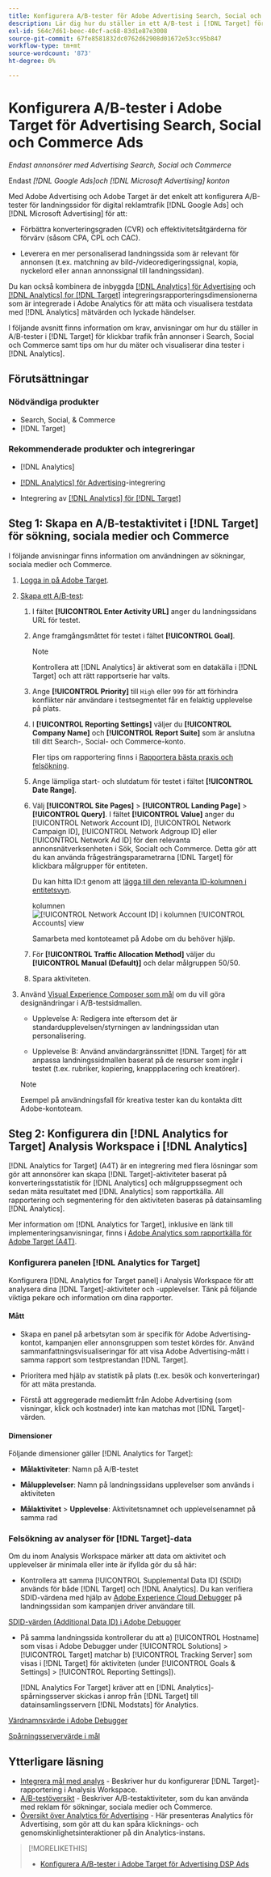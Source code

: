 ```yaml
---
title: Konfigurera A/B-tester för Adobe Advertising Search, Social och Commerce Ads i Adobe Target
description: Lär dig hur du ställer in ett A/B-test i [!DNL Target] för dina [!DNL Google Ads] och [!DNL Microsoft Advertising] annonser i Sök, Socialt och Commerce.
exl-id: 564c7d61-beec-40cf-ac68-83d1e87e3008
source-git-commit: 67fe8581832dc0762d62908d01672e53cc95b847
workflow-type: tm+mt
source-wordcount: '873'
ht-degree: 0%

---
```


# Konfigurera A/B-tester i Adobe Target för Advertising Search, Social och Commerce Ads

*Endast annonsörer med Advertising Search, Social och Commerce*

Endast *[!DNL Google Ads]och [!DNL Microsoft Advertising] konton*

Med Adobe Advertising och Adobe Target är det enkelt att konfigurera A/B-tester för landningssidor för digital reklamtrafik [!DNL Google Ads] och [!DNL Microsoft Advertising] för att:

* Förbättra konverteringsgraden (CVR) och effektivitetsåtgärderna för förvärv (såsom CPA, CPL och CAC).

* Leverera en mer personaliserad landningssida som är relevant för annonsen (t.ex. matchning av bild-/videoredigeringssignal, kopia, nyckelord eller annan annonssignal till landningssidan).

Du kan också kombinera de inbyggda [[!DNL Analytics]  för Advertising](/help/integrations/analytics/overview.md) och [[!DNL Analytics] for [!DNL Target]](https://experienceleague.adobe.com/docs/target/using/integrate/a4t/a4t.html) integreringsrapporteringsdimensionerna som är integrerade i Adobe Analytics för att mäta och visualisera testdata med [!DNL Analytics] mätvärden och lyckade händelser.

I följande avsnitt finns information om krav, anvisningar om hur du ställer in A/B-tester i [!DNL Target] för klickbar trafik från annonser i Search, Social och Commerce samt tips om hur du mäter och visualiserar dina tester i [!DNL Analytics].

## Förutsättningar

### Nödvändiga produkter

* Search, Social, &amp; Commerce
* [!DNL Target]

### Rekommenderade produkter och integreringar

* [!DNL Analytics]

* [[!DNL Analytics] för Advertising](/help/integrations/analytics/overview.md)-integrering<!-- necessary for testing view-throughs, which most advertisers want to do -->

* Integrering av [[!DNL Analytics] för [!DNL Target]](https://experienceleague.adobe.com/docs/target/using/integrate/a4t/a4t.html)

## Steg 1: Skapa en A/B-testaktivitet i [!DNL Target] för sökning, sociala medier och Commerce

I följande anvisningar finns information om användningen av sökningar, sociala medier och Commerce.

1. [Logga in på Adobe Target](https://experienceleague.adobe.com/docs/target/using/introduction/target-access-from-mac.html).

1. [Skapa ett A/B-test](https://experienceleague.adobe.com/docs/target/using/activities/abtest/create/test-create-ab.html):

   1. I fältet **[!UICONTROL Enter Activity URL]** anger du landningssidans URL för testet.

   1. Ange framgångsmåttet för testet i fältet **[!UICONTROL Goal]**.

      >[!NOTE]
      >
      >Kontrollera att [!DNL Analytics] är aktiverat som en datakälla i [!DNL Target] och att rätt rapportserie har valts.

   1. Ange **[!UICONTROL Priority]** till `High` eller `999` för att förhindra konflikter när användare i testsegmentet får en felaktig upplevelse på plats.


   1. I **[!UICONTROL Reporting Settings]** väljer du **[!UICONTROL Company Name]** och **[!UICONTROL Report Suite]** som är anslutna till ditt Search-, Social- och Commerce-konto.

      Fler tips om rapportering finns i [Rapportera bästa praxis och felsökning](https://experienceleague.adobe.com/docs/analytics/analyze/reports-analytics/report-troubleshooting.html).

   1. Ange lämpliga start- och slutdatum för testet i fältet **[!UICONTROL Date Range]**.

   1. Välj **[!UICONTROL Site Pages]** > **[!UICONTROL Landing Page]** > **[!UICONTROL Query]**. I fältet **[!UICONTROL Value]** anger du [!UICONTROL Network Account ID], [!UICONTROL Network Campaign ID], [!UICONTROL Network Adgroup ID] eller [!UICONTROL Network Ad ID] för den relevanta annonsnätverksenheten i Sök, Socialt och Commerce. Detta gör att du kan använda frågesträngsparametrarna [!DNL Target] för klickbara målgrupper för entiteten.

      Du kan hitta ID:t genom att [lägga till den relevanta ID-kolumnen i entitetsvyn](/help/search-social-commerce/common-tasks/data-views/custom-default-views-manage.md).

      kolumnen ![[!UICONTROL Network Account ID] i kolumnen [!UICONTROL Accounts] view ](/help/integrations/assets/target-search-id.png "[!UICONTROL Network Account ID] i [!UICONTROL Accounts] view ")

      Samarbeta med kontoteamet på Adobe om du behöver hjälp.

   1. För **[!UICONTROL Traffic Allocation Method]** väljer du **[!UICONTROL Manual (Default)]** och delar målgruppen 50/50.

   1. Spara aktiviteten.

1. Använd [Visual Experience Composer som mål](https://experienceleague.adobe.com/docs/target/using/activities/abtest/create/test-create-ab.html) om du vill göra designändringar i A/B-testsidmallen.

   * Upplevelse A: Redigera inte eftersom det är standardupplevelsen/styrningen av landningssidan utan personalisering.

   * Upplevelse B: Använd användargränssnittet [!DNL Target] för att anpassa landningssidmallen baserat på de resurser som ingår i testet (t.ex. rubriker, kopiering, knappplacering och kreatörer).

   >[!NOTE]
   >
   >Exempel på användningsfall för kreativa tester kan du kontakta ditt Adobe-kontoteam.

## Steg 2: Konfigurera din [!DNL Analytics for Target] Analysis Workspace i [!DNL Analytics]

[!DNL Analytics for Target] (A4T) är en integrering med flera lösningar som gör att annonsörer kan skapa [!DNL Target]-aktiviteter baserat på konverteringsstatistik för [!DNL Analytics] och målgruppssegment och sedan mäta resultatet med [!DNL Analytics] som rapportkälla. All rapportering och segmentering för den aktiviteten baseras på datainsamling [!DNL Analytics].

Mer information om [!DNL Analytics for Target], inklusive en länk till implementeringsanvisningar, finns i [Adobe Analytics som rapportkälla för Adobe Target (A4T)](https://experienceleague.adobe.com/docs/target/using/integrate/a4t/a4t.html).

### Konfigurera panelen [!DNL Analytics for Target]

Konfigurera [!DNL Analytics for Target panel] i Analysis Workspace för att analysera dina [!DNL Target]-aktiviteter och -upplevelser. Tänk på följande viktiga pekare och information om dina rapporter.

#### Mått

* Skapa en panel på arbetsytan som är specifik för Adobe Advertising-kontot, kampanjen eller annonsgruppen <!-- only applicable entities? --> som testet kördes för. Använd sammanfattningsvisualiseringar för att visa Adobe Advertising-mått i samma rapport som testprestandan [!DNL Target].

* Prioritera med hjälp av statistik på plats (t.ex. besök och konverteringar) för att mäta prestanda.

* Förstå att aggregerade mediemått från Adobe Advertising (som visningar, klick och kostnader) inte kan matchas mot [!DNL Target]-värden.

#### Dimensioner

Följande dimensioner gäller [!DNL Analytics for Target]:

* **Målaktiviteter**: Namn på A/B-testet

* **Målupplevelser**: Namn på landningssidans upplevelser som används i aktiviteten

* **Målaktivitet** > **Upplevelse**: Aktivitetsnamnet och upplevelsenamnet på samma rad

### Felsökning av analyser för [!DNL Target]-data

Om du inom Analysis Workspace märker att data om aktivitet och upplevelser är minimala eller inte är ifyllda gör du så här:

* Kontrollera att samma [!UICONTROL Supplemental Data ID] (SDID) används för både [!DNL Target] och [!DNL Analytics]. Du kan verifiera SDID-värdena med hjälp av [Adobe Experience Cloud Debugger](https://experienceleague.adobe.com/docs/target-learn/tutorials/troubleshooting/troubleshoot-with-the-experience-cloud-debugger.html) på landningssidan som kampanjen driver användare till.

[SDID-värden (Additional Data ID) i Adobe Debugger](/help/integrations/assets/target-troubleshooting-sdid.png)

* På samma landningssida kontrollerar du att a) [!UICONTROL Hostname] som visas i Adobe Debugger under [!UICONTROL Solutions] > [!UICONTROL Target] matchar b) [!UICONTROL Tracking Server] som visas i [!DNL Target] för aktiviteten (under [!UICONTROL Goals & Settings] > [!UICONTROL Reporting Settings]).

  [!DNL Analytics For Target] kräver att en [!DNL Analytics]-spårningsserver skickas i anrop från [!DNL Target] till datainsamlingsservern [!DNL Modstats] för Analytics.<!-- just "to Analytics?"-->

[Värdnamnsvärde i Adobe Debugger](/help/integrations/assets/target-troubleshooting-hostname.png)

[Spårningsservervärde i mål](/help/integrations/assets/target-troubleshooting-tracking-server.png)

## Ytterligare läsning

* [Integrera mål med analys](https://experienceleague.adobe.com/docs/target-learn/tutorials/integrations/3.2-target-analytics.html) - Beskriver hur du konfigurerar [!DNL Target]-rapportering i Analysis Workspace.
* [A/B-testöversikt](https://experienceleague.adobe.com/docs/target/using/activities/abtest/test-ab.html) - Beskriver A/B-testaktiviteter, som du kan använda med reklam för sökningar, sociala medier och Commerce.
* [Översikt över Analytics för Advertising](/help/integrations/analytics/overview.md) - Här presenteras Analytics för Advertising, som gör att du kan spåra klicknings- och genomskinlighetsinteraktioner på din Analytics-instans.

>[!MORELIKETHIS]
>
>* [Konfigurera A/B-tester i Adobe Target för Advertising DSP Ads](ab-tests-dsp.md)
